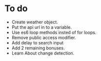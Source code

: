 # To do

* Create weather object.
* Put the api url in to a variable.
* Use es6 loop methods insted of for loops.
* Remove public access modifier.
* Add delay to search input
* Add 2 remaining bonuses.
* Learn About change detection.
